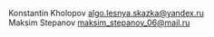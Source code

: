 Konstantin Kholopov algo.lesnya.skazka@yandex.ru<br>
Maksim Stepanov maksim_stepanov_06@mail.ru<br>
